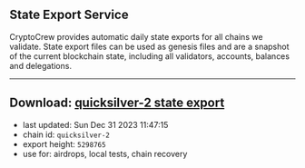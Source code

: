 ## State Export Service
CryptoCrew provides automatic daily state exports for all chains we validate. State export files can be used as genesis files and are a snapshot of the current blockchain state, including all validators, accounts, balances and delegations.

---
**Download: [quicksilver-2 state export](https://dl.ccvalidators.com/SERVICE/quicksilver/quicksilver-2_export_5298765.json)**
---

- last updated: Sun Dec 31 2023 11:47:15
- chain id: `quicksilver-2`
- export height: `5298765`
- use for: airdrops, local tests, chain recovery
